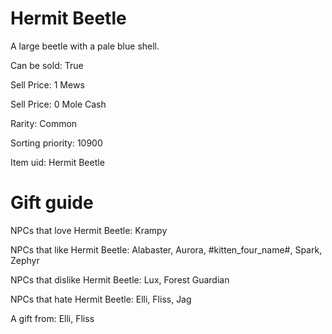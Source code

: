 # Hermit Beetle

A large beetle with a pale blue shell.

Can be sold: True

Sell Price: 1 Mews

Sell Price: 0 Mole Cash

Rarity: Common

Sorting priority: 10900

Item uid: Hermit Beetle

# Gift guide

NPCs that love Hermit Beetle: Krampy

NPCs that like Hermit Beetle: Alabaster, Aurora, #kitten_four_name#, Spark, Zephyr

NPCs that dislike Hermit Beetle: Lux, Forest Guardian

NPCs that hate Hermit Beetle: Elli, Fliss, Jag

A gift from: Elli, Fliss